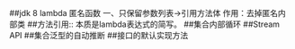 ##jdk 8
lambda 匿名函数
一、只保留参数列表->引用方法体
作用：去掉匿名内部类
##方法引用::
本质是lambda表达式的简写。
##集合内部循环
##Stream API
##集合泛型的自动推断
##接口的默认实现方法
